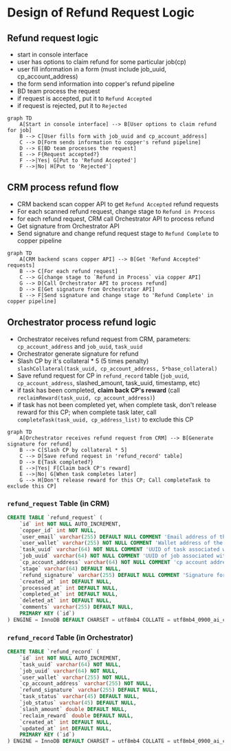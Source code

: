 # Design of Refund Request Logic

## Refund request logic

- start in console interface
- user has options to claim refund for some particular job(cp)
- user fill information in a form (must include job_uuid, cp_account_address)
- the form send information into copper's refund pipeline
- BD team process the request
- if request is accepted, put it to `Refund Accepted`
- if request is rejected, put it to `Rejected`

```mermaid
graph TD
    A[Start in console interface] --> B[User options to claim refund for job]
    B --> C[User fills form with job_uuid and cp_account_address]
    C --> D[Form sends information to copper's refund pipeline]
    D --> E[BD team processes the request]
    E --> F{Request accepted?}
    F -->|Yes| G[Put to 'Refund Accepted']
    F -->|No| H[Put to 'Rejected']
```

## CRM process refund flow

- CRM backend scan copper API to get `Refund Accepted` refund requests
- For each scanned refund request, change stage to `Refund in Process`
- for each refund request, CRM call Orchestrator API to process refund
- Get signature from Orchestrator API
- Send signature and change refund request stage to `Refund Complete` to copper pipeline


```mermaid
graph TD
    A[CRM backend scans copper API] --> B[Get 'Refund Accepted' requests]
    B --> C[For each refund request]
    C --> G[change stage to `Refund in Process` via copper API]
    G --> D[Call Orchestrator API to process refund]
    D --> E[Get signature from Orchestrator API]
    E --> F[Send signature and change stage to 'Refund Complete' in copper pipeline]
```

## Orchestrator process refund logic

- Orchestrator receives refund request from CRM, parameters: `cp_account_address` and `job_uuid`, `task_uuid`
- Orchestrator generate signature for refund
- Slash CP by it's collateral * 5 (5 times penalty) `slashCollateral(task_uuid, cp_account_address, 5*base_collateral)`
- Save refund request for CP in `refund_record` table (`job_uuid`, `cp_account_address`, slashed_amount, task_uuid, timestamp, etc)
- if task has been completed, **claim back CP's reward** (call `reclaimReward(task_uuid, cp_account_address)`)
- if task has not been completed yet, when complete task, don't release reward for this CP; when complete task later, call `completeTask(task_uuid, cp_address_list)` to exclude this CP


```mermaid
graph TD
    A[Orchestrator receives refund request from CRM] --> B[Generate signature for refund]
    B --> C[Slash CP by collateral * 5]
    C --> D[Save refund request in 'refund_record' table]
    D --> E{Task completed?}
    E -->|Yes| F[Claim back CP's reward]
    E -->|No| G[When task completes later]
    G --> H[Don't release reward for this CP; Call completeTask to exclude this CP]
```


### `refund_request` Table (in CRM)

```sql
CREATE TABLE `refund_request` (
    `id` int NOT NULL AUTO_INCREMENT,
    `copper_id` int NOT NULL,
    `user_email` varchar(255) DEFAULT NULL COMMENT 'Email address of the user',
    `user_wallet` varchar(255) NOT NULL COMMENT 'Wallet address of the user',
    `task_uuid` varchar(64) NOT NULL COMMENT 'UUID of task associated with the refund request',
    `job_uuid` varchar(64) NOT NULL COMMENT 'UUID of job associated with the refund request',
    `cp_account_address` varchar(64) NOT NULL COMMENT 'cp account address associated with the refund request',
    `stage` varchar(64) DEFAULT NULL,
    `refund_signature` varchar(255) DEFAULT NULL COMMENT 'Signature for refund (if approved)',
    `created_at` int DEFAULT NULL,
    `processed_at` int DEFAULT NULL,
    `completed_at` int DEFAULT NULL,
    `deleted_at` int DEFAULT NULL,
    `comments` varchar(255) DEFAULT NULL,
    PRIMARY KEY (`id`)
) ENGINE = InnoDB DEFAULT CHARSET = utf8mb4 COLLATE = utf8mb4_0900_ai_ci;
```


### `refund_record` Table (in Orchestrator)


```sql
CREATE TABLE `refund_record` (
    `id` int NOT NULL AUTO_INCREMENT,
    `task_uuid` varchar(64) NOT NULL,
    `job_uuid` varchar(64) NOT NULL,
    `user_wallet` varchar(255) NOT NULL,
    `cp_account_address` varchar(255) NOT NULL,
    `refund_signature` varchar(255) DEFAULT NULL,
    `task_status` varchar(45) DEFAULT NULL,
    `job_status` varchar(45) DEFAULT NULL,
    `slash_amount` double DEFAULT NULL,
    `reclaim_reward` double DEFAULT NULL,
    `created_at` int DEFAULT NULL,
    `updated_at` int DEFAULT NULL,
    PRIMARY KEY (`id`)
) ENGINE = InnoDB DEFAULT CHARSET = utf8mb4 COLLATE = utf8mb4_0900_ai_ci;
```